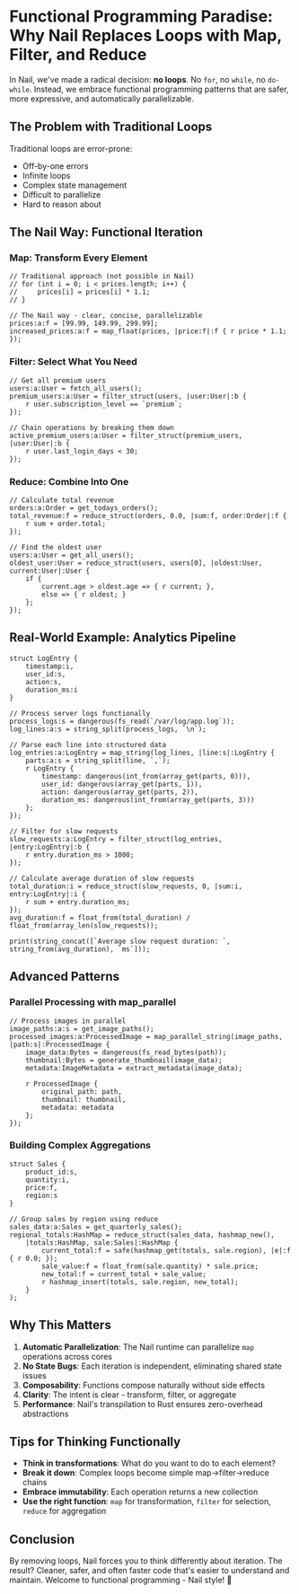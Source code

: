 # Functional Programming Paradise: Why Nail Replaces Loops with Map, Filter, and Reduce

In Nail, we've made a radical decision: **no loops**. No `for`, no `while`, no `do-while`. Instead, we embrace functional programming patterns that are safer, more expressive, and automatically parallelizable.

## The Problem with Traditional Loops

Traditional loops are error-prone:
- Off-by-one errors
- Infinite loops
- Complex state management
- Difficult to parallelize
- Hard to reason about

## The Nail Way: Functional Iteration

### Map: Transform Every Element

```nail
// Traditional approach (not possible in Nail)
// for (int i = 0; i < prices.length; i++) {
//     prices[i] = prices[i] * 1.1;
// }

// The Nail way - clear, concise, parallelizable
prices:a:f = [99.99, 149.99, 299.99];
increased_prices:a:f = map_float(prices, |price:f|:f { r price * 1.1; });
```

### Filter: Select What You Need

```nail
// Get all premium users
users:a:User = fetch_all_users();
premium_users:a:User = filter_struct(users, |user:User|:b { 
    r user.subscription_level == `premium`; 
});

// Chain operations by breaking them down
active_premium_users:a:User = filter_struct(premium_users, |user:User|:b {
    r user.last_login_days < 30;
});
```

### Reduce: Combine Into One

```nail
// Calculate total revenue
orders:a:Order = get_todays_orders();
total_revenue:f = reduce_struct(orders, 0.0, |sum:f, order:Order|:f {
    r sum + order.total;
});

// Find the oldest user
users:a:User = get_all_users();
oldest_user:User = reduce_struct(users, users[0], |oldest:User, current:User|:User {
    if {
        current.age > oldest.age => { r current; },
        else => { r oldest; }
    };
});
```

## Real-World Example: Analytics Pipeline

```nail
struct LogEntry {
    timestamp:i,
    user_id:s,
    action:s,
    duration_ms:i
}

// Process server logs functionally
process_logs:s = dangerous(fs_read(`/var/log/app.log`));
log_lines:a:s = string_split(process_logs, `\n`);

// Parse each line into structured data
log_entries:a:LogEntry = map_string(log_lines, |line:s|:LogEntry {
    parts:a:s = string_split(line, `,`);
    r LogEntry {
        timestamp: dangerous(int_from(array_get(parts, 0))),
        user_id: dangerous(array_get(parts, 1)),
        action: dangerous(array_get(parts, 2)),
        duration_ms: dangerous(int_from(array_get(parts, 3)))
    };
});

// Filter for slow requests
slow_requests:a:LogEntry = filter_struct(log_entries, |entry:LogEntry|:b {
    r entry.duration_ms > 1000;
});

// Calculate average duration of slow requests
total_duration:i = reduce_struct(slow_requests, 0, |sum:i, entry:LogEntry|:i {
    r sum + entry.duration_ms;
});
avg_duration:f = float_from(total_duration) / float_from(array_len(slow_requests));

print(string_concat([`Average slow request duration: `, string_from(avg_duration), `ms`]));
```

## Advanced Patterns

### Parallel Processing with map_parallel

```nail
// Process images in parallel
image_paths:a:s = get_image_paths();
processed_images:a:ProcessedImage = map_parallel_string(image_paths, |path:s|:ProcessedImage {
    image_data:Bytes = dangerous(fs_read_bytes(path));
    thumbnail:Bytes = generate_thumbnail(image_data);
    metadata:ImageMetadata = extract_metadata(image_data);
    
    r ProcessedImage {
        original_path: path,
        thumbnail: thumbnail,
        metadata: metadata
    };
});
```

### Building Complex Aggregations

```nail
struct Sales {
    product_id:s,
    quantity:i,
    price:f,
    region:s
}

// Group sales by region using reduce
sales_data:a:Sales = get_quarterly_sales();
regional_totals:HashMap = reduce_struct(sales_data, hashmap_new(), 
    |totals:HashMap, sale:Sales|:HashMap {
        current_total:f = safe(hashmap_get(totals, sale.region), |e|:f { r 0.0; });
        sale_value:f = float_from(sale.quantity) * sale.price;
        new_total:f = current_total + sale_value;
        r hashmap_insert(totals, sale.region, new_total);
    }
);
```

## Why This Matters

1. **Automatic Parallelization**: The Nail runtime can parallelize `map` operations across cores
2. **No State Bugs**: Each iteration is independent, eliminating shared state issues
3. **Composability**: Functions compose naturally without side effects
4. **Clarity**: The intent is clear - transform, filter, or aggregate
5. **Performance**: Nail's transpilation to Rust ensures zero-overhead abstractions

## Tips for Thinking Functionally

- **Think in transformations**: What do you want to do to each element?
- **Break it down**: Complex loops become simple map→filter→reduce chains
- **Embrace immutability**: Each operation returns a new collection
- **Use the right function**: `map` for transformation, `filter` for selection, `reduce` for aggregation

## Conclusion

By removing loops, Nail forces you to think differently about iteration. The result? Cleaner, safer, and often faster code that's easier to understand and maintain. Welcome to functional programming - Nail style! 🔨